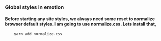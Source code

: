 ### Global styles in emotion

#### Before starting any site styles, we always need some reset to normalize browser default styles. I am going to use normalize.css. Lets install that,

        yarn add normalize.css
